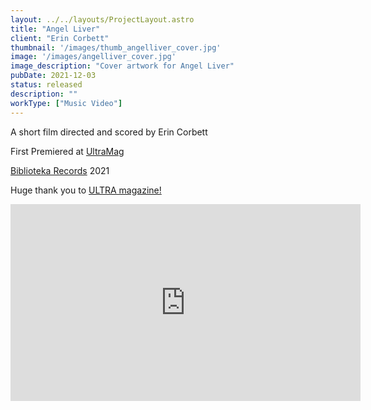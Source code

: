 ```yaml
---
layout: ../../layouts/ProjectLayout.astro
title: "Angel Liver"
client: "Erin Corbett"
thumbnail: '/images/thumb_angelliver_cover.jpg'
image: '/images/angelliver_cover.jpg'
image_description: "Cover artwork for Angel Liver"
pubDate: 2021-12-03
status: released
description: ""
workType: ["Music Video"]
---
```


A short film directed and scored by Erin Corbett

First Premiered at [UltraMag](https://www.ultramag.online/tube)

[Biblioteka Records](https://www.biblioteka.world/) 2021

Huge thank you to [ULTRA magazine!](https://www.ultramag.online/)

<iframe width="560" height="315" src="https://www.youtube-nocookie.com/embed/JUrh3Jpw5mg?si=Ntr6oSDRGRXBN6ll" title="YouTube video player" frameborder="0" allow="accelerometer; autoplay; clipboard-write; encrypted-media; gyroscope; picture-in-picture; web-share" referrerpolicy="strict-origin-when-cross-origin" allowfullscreen></iframe>